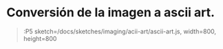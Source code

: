 # Conversión de la imagen a ascii art.
> :P5 sketch=/docs/sketches/imaging/acii-art/ascii-art.js, width=800, height=800